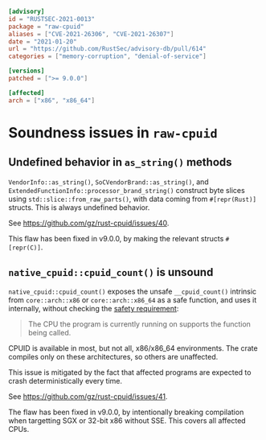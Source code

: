 ```toml
[advisory]
id = "RUSTSEC-2021-0013"
package = "raw-cpuid"
aliases = ["CVE-2021-26306", "CVE-2021-26307"]
date = "2021-01-20"
url = "https://github.com/RustSec/advisory-db/pull/614"
categories = ["memory-corruption", "denial-of-service"]

[versions]
patched = [">= 9.0.0"]

[affected]
arch = ["x86", "x86_64"]
```

# Soundness issues in `raw-cpuid`

## Undefined behavior in `as_string()` methods

`VendorInfo::as_string()`, `SoCVendorBrand::as_string()`,
and `ExtendedFunctionInfo::processor_brand_string()` construct byte slices
using `std::slice::from_raw_parts()`, with data coming from
`#[repr(Rust)]` structs. This is always undefined behavior.

See https://github.com/gz/rust-cpuid/issues/40.

This flaw has been fixed in v9.0.0, by making the relevant structs
`#[repr(C)]`.

## `native_cpuid::cpuid_count()` is unsound

`native_cpuid::cpuid_count()` exposes the unsafe `__cpuid_count()` intrinsic
from `core::arch::x86` or `core::arch::x86_64` as a safe function, and uses
it internally, without checking the
[safety requirement](https://doc.rust-lang.org/core/arch/index.html#overview):

> The CPU the program is currently running on supports the function being
> called.

CPUID is available in most, but not all, x86/x86_64 environments. The crate
compiles only on these architectures, so others are unaffected.

This issue is mitigated by the fact that affected programs are expected
to crash deterministically every time.

See https://github.com/gz/rust-cpuid/issues/41.

The flaw has been fixed in v9.0.0, by intentionally breaking compilation
when targetting SGX or 32-bit x86 without SSE. This covers all affected CPUs.
